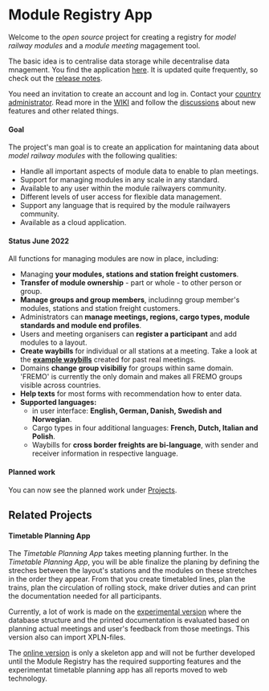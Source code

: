 # Module Registry App
Welcome to the *open source* project for creating a registry for *model railway modules*
and a *module meeting* magagement tool.

The basic idea is to centralise data storage while decentralise data mnagement. 
You find the application [here](https://moduleregistry.azurewebsites.net/). 
It is updated quite frequently, so check out the [release notes](https://github.com/tellurianinteractive/Tellurian.Trains.ModulesRegistryApp/blob/master/RELEASENOTES.md).

You need an invitation to create an account and log in. Contact your [country administrator](https://moduleregistry.azurewebsites.net/contacts). 
Read more in the [WIKI](https://github.com/tellurianinteractive/Tellurian.Trains.ModulesRegistryApp/wiki) and
follow the [discussions](https://github.com/tellurianinteractive/Tellurian.Trains.ModulesRegistryApp/discussions) about new features and other related things.

#### Goal
The project's man goal is to create an application 
for maintaning data about *model railway modules* with the following qualities:
- Handle all important aspects of module data to enable to plan meetings.
- Support for managing modules in any scale in any standard.
- Available to any user within the module railwayers community.
- Different levels of user access for flexible data management.
- Support any language that is required by the module railwayers community.
- Available as a cloud application.

#### Status June 2022
All functions for managing modules are now in place, including:
* Managing **your modules, stations and station freight customers**.
* **Transfer of module ownership** - part or whole - to other person or group.
* **Manage groups and group members**, includinng group member's modules, stations and station freight customers.
* Administrators can **manage meetings, regions, cargo types, module standards and module end profiles**.
* Users and meeting organisers can **register a participant** and add modules to a layout.
* **Create waybills** for individual or all stations at a meeting. 
Take a look at the [**example waybills**](https://github.com/tellurianinteractive/Tellurian.Trains.ModulesRegistryApp/tree/master/Examples) created for past real meetings.
* Domains **change group visibiliy** for groups within same domain. 
'FREMO' is currently the only domain and makes all FREMO groups visible across countries.
* **Help texts** for most forms with recommendation how to enter data.
* **Supported languages:**
  * in user interface: **English, German, Danish, Swedish and Norwegian**.
  * Cargo types in four additional languages: **French, Dutch, Italian and Polish**.
  * Waybills for **cross border freights are bi-language**, with sender and receiver information in respective language.

#### Planned work
You can now see the planned work under [Projects](https://github.com/tellurianinteractive/Tellurian.Trains.ModulesRegistryApp/projects/2). 

## Related Projects
#### Timetable Planning App
The *Timetable Planning App* takes meeting planning further.
In the *Timetable Planning App*, you will be able finalize the planing by defining the streches 
between the layout's stations and the modules on these stretches in the order they appear.
From that you create timetabled lines, 
plan the trains, plan the circulation of rolling stock, 
make driver duties and can print the documentation needed for all participants.

Currently, a lot of work is made on the [experimental version](https://github.com/fjallemark/TimetablePlanningApp) 
where the database structure and the printed documentation is evaluated
based on planning actual meetings and user's feedback from those meetings. 
This version also can import XPLN-files.

The [online version](https://github.com/tellurianinteractive/Tellurian.Trains.TimetablePlanningApp) is only a skeleton app and
will not be further developed until the Module Registry has the required supporting features and the experimentat timetable planning app has
all reports moved to web technology.
